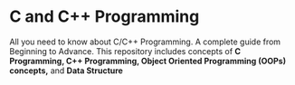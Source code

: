 # C and C++ Programming
 All you need to know about C/C++ Programming. A complete guide from Beginning to Advance. This repository includes concepts of <b> C Programming, </b> <b> C++ Programming, </b> <b> Object Oriented Programming (OOPs) concepts,</b> and <b> Data Structure </b>
